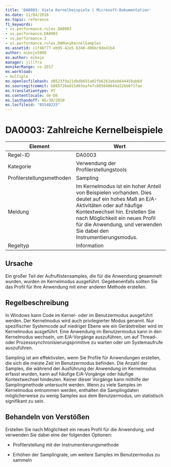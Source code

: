 ```yaml
---
title: 'DA0003: Viele Kernelbeispiele | Microsoft-Dokumentation'
ms.date: 11/04/2016
ms.topic: reference
f1_keywords:
- vs.performance.rules.DA0003
- vs.performance.DA0003
- vs.performance.3
- vs.performance.rules.DAManyKernelSamples
ms.assetid: c1f46f77-eb95-42e5-b340-d86bc9de41b4
author: mikejo5000
ms.author: mikejo
manager: jillfra
monikerRange: vs-2017
ms.workload:
- multiple
ms.openlocfilehash: d0523f9a21dbdb655a02fb6263a6eb644458ab6d
ms.sourcegitcommit: b885f26e015d03eafe7c885040644a52bb071fae
ms.translationtype: HT
ms.contentlocale: de-DE
ms.lasthandoff: 06/30/2020
ms.locfileid: "85548225"
---
```

# <a name="da0003-many-kernel-samples"></a>DA0003: Zahlreiche Kernelbeispiele

|Element|Wert|
|-|-|
|Regel-ID|DA0003|
|Kategorie|Verwendung der Profilerstellungstools|
|Profilerstellungsmethoden|Sampling|
|Meldung|Im Kernelmodus ist ein hoher Anteil von Beispielen vorhanden. Dies deutet auf ein hohes Maß an E/A-Aktivitäten oder auf häufige Kontextwechsel hin. Erstellen Sie nach Möglichkeit ein neues Profil für die Anwendung, und verwenden Sie dabei den Instrumentierungsmodus.|
|Regeltyp|Information|

## <a name="cause"></a>Ursache
 Ein großer Teil der Aufruflistensamples, die für die Anwendung gesammelt wurden, wurden im Kernelmodus ausgeführt. Gegebenenfalls sollten Sie das Profil für Ihre Anwendung mit einer anderen Methode erstellen.

## <a name="rule-description"></a>Regelbeschreibung
 In Windows kann Code im Kernel- oder im Benutzermodus ausgeführt werden. Der Kernelmodus wird auch privilegierter Modus genannt. Nur spezifischer Systemcode auf niedriger Ebene wie ein Gerätetreiber wird im Kernelmodus ausgeführt. Eine Anwendung im Benutzermodus kann in den Kernelmodus wechseln, um E/A-Vorgänge auszuführen, um auf Thread- oder Prozesssynchronisierungsprimitive zu warten oder um Systemaufrufe auszuführen.

 Sampling ist am effektivsten, wenn Sie Profile für Anwendungen erstellen, die sich die meiste Zeit im Benutzermodus befinden. Die Anzahl der Samples, die während der Ausführung der Anwendung im Kernelmodus erfasst wurden, kann auf häufige E/A-Vorgänge oder häufige Kontextwechsel hindeuten. Keiner dieser Vorgänge kann mithilfe der Samplingmethode untersucht werden. Wenn zu viele Samples im Kernelmodus entnommen werden, enthalten die Samplingdaten möglicherweise zu wenig Samples aus dem Benutzermodus, um statistisch signifikant zu sein.

## <a name="how-to-fix-violations"></a>Behandeln von Verstößen
 Erstellen Sie nach Möglichkeit ein neues Profil für die Anwendung, und verwenden Sie dabei eine der folgenden Optionen:

- Profilerstellung mit der Instrumentierungsmethode

- Erhöhen der Samplingrate, um weitere Samples im Benutzermodus zu sammeln
